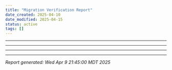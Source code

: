 ```yaml
---
title: "Migration Verification Report"
date_created: 2025-04-10
date_modified: 2025-04-15
status: active
tags: []
---
```


---

---

---

---


*Report generated: Wed Apr 9 21:45:00 MDT 2025*
